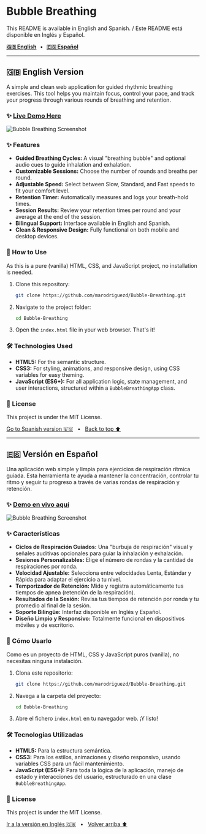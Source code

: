 # Bubble Breathing

This README is available in English and Spanish. / Este README está disponible en Inglés y Español.

**[🇬🇧 English](#english-version)   •   [🇪🇸 Español](#version-en-espanol)**

---

<a name="english-version"></a>
## 🇬🇧 English Version

A simple and clean web application for guided rhythmic breathing exercises. This tool helps you maintain focus, control your pace, and track your progress through various rounds of breathing and retention.

### ✨ [Live Demo Here](https://marodriguezd.github.io/Bubble-Breathing/)

![Bubble Breathing Screenshot](https://raw.githubusercontent.com/marodriguezd/Bubble-Breathing/main/demo-screenshot.png)

### ✨ Features

- **Guided Breathing Cycles:** A visual "breathing bubble" and optional audio cues to guide inhalation and exhalation.
- **Customizable Sessions:** Choose the number of rounds and breaths per round.
- **Adjustable Speed:** Select between Slow, Standard, and Fast speeds to fit your comfort level.
- **Retention Timer:** Automatically measures and logs your breath-hold times.
- **Session Results:** Review your retention times per round and your average at the end of the session.
- **Bilingual Support:** Interface available in English and Spanish.
- **Clean & Responsive Design:** Fully functional on both mobile and desktop devices.

### 🚀 How to Use

As this is a pure (vanilla) HTML, CSS, and JavaScript project, no installation is needed.

1.  Clone this repository:
    ```bash
    git clone https://github.com/marodriguezd/Bubble-Breathing.git
    ```
2.  Navigate to the project folder:
    ```bash
    cd Bubble-Breathing
    ```
3.  Open the `index.html` file in your web browser. That's it!

### 🛠️ Technologies Used

- **HTML5:** For the semantic structure.
- **CSS3:** For styling, animations, and responsive design, using CSS variables for easy theming.
- **JavaScript (ES6+):** For all application logic, state management, and user interactions, structured within a `BubbleBreathingApp` class.

### 📄 License

This project is under the MIT License.

[Go to Spanish version 🇪🇸](#version-en-espanol)   •   [Back to top ⬆️](#bubble-breathing)

---

<a name="version-en-espanol"></a>
## 🇪🇸 Versión en Español

Una aplicación web simple y limpia para ejercicios de respiración rítmica guiada. Esta herramienta te ayuda a mantener la concentración, controlar tu ritmo y seguir tu progreso a través de varias rondas de respiración y retención.

### ✨ [Demo en vivo aquí](https://marodriguezd.github.io/Bubble-Breathing/)

![Bubble Breathing Screenshot](https://raw.githubusercontent.com/marodriguezd/Bubble-Breathing/main/demo-screenshot_es.png)

### ✨ Características

- **Ciclos de Respiración Guiados:** Una "burbuja de respiración" visual y señales auditivas opcionales para guiar la inhalación y exhalación.
- **Sesiones Personalizables:** Elige el número de rondas y la cantidad de respiraciones por ronda.
- **Velocidad Ajustable:** Selecciona entre velocidades Lenta, Estándar y Rápida para adaptar el ejercicio a tu nivel.
- **Temporizador de Retención:** Mide y registra automáticamente tus tiempos de apnea (retención de la respiración).
- **Resultados de la Sesión:** Revisa tus tiempos de retención por ronda y tu promedio al final de la sesión.
- **Soporte Bilingüe:** Interfaz disponible en Inglés y Español.
- **Diseño Limpio y Responsivo:** Totalmente funcional en dispositivos móviles y de escritorio.

### 🚀 Cómo Usarlo

Como es un proyecto de HTML, CSS y JavaScript puros (vanilla), no necesitas ninguna instalación.

1.  Clona este repositorio:
    ```bash
    git clone https://github.com/marodriguezd/Bubble-Breathing.git
    ```
2.  Navega a la carpeta del proyecto:
    ```bash
    cd Bubble-Breathing
    ```
3.  Abre el fichero `index.html` en tu navegador web. ¡Y listo!

### 🛠️ Tecnologías Utilizadas

- **HTML5:** Para la estructura semántica.
- **CSS3:** Para los estilos, animaciones y diseño responsivo, usando variables CSS para un fácil mantenimiento.
- **JavaScript (ES6+):** Para toda la lógica de la aplicación, manejo de estado y interacciones del usuario, estructurado en una clase `BubbleBreathingApp`.

### 📄 License

This project is under the MIT License.

[Ir a la versión en Inglés 🇬🇧](#english-version)   •   [Volver arriba ⬆️](#bubble-breathing)